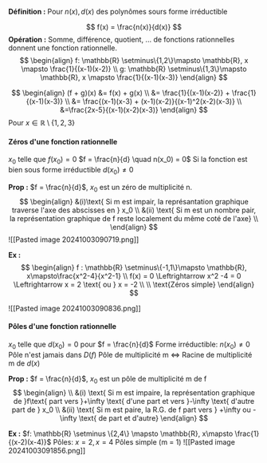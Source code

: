 
**Définition :**
Pour $n(x), d(x)$ des polynômes sours forme irréductible

$$
f(x) = \frac{n(x)}{d(x)}
$$
**Opération :**
Somme, différence, quotient, ... de fonctions rationnelles donnent une fonction rationnelle.
$$
\begin{align}
f: \mathbb{R} \setminus\{1,2\}\mapsto \mathbb{R}, x \mapsto \frac{1}{(x-1)(x-2)} \\
g: \mathbb{R} \setminus\{1,3\}\mapsto \mathbb{R}, x \mapsto \frac{1}{(x-1)(x-3)}
\end{align}
$$

$$
\begin{align}
(f + g)(x) &= f(x) + g(x)  \\
&= \frac{1}{(x-1)(x-2)} + \frac{1}{(x-1)(x-3)} \\
&= \frac{(x-1)(x-3) + (x-1)(x-2)}{(x-1)^2(x-2)(x-3)} \\
&=\frac{2x-5}{(x-1)(x-2)(x-3)}
\end{align}
$$
Pour $x \in \mathbb{R} \setminus\{1,2,3\}$

#### Zéros d'une fonction rationnelle

$x_0$ telle que $f(x_0) = 0$
$f = \frac{n}{d} \quad n(x_0) = 0$
Si la fonction est bien sous forme irréductible $d(x_0) \neq 0$

**Prop :**
$f = \frac{n}{d}$, $x_0$ est un zéro de multiplicité n.
$$
\begin{align}
&(i)\text{ Si m est impair, la représantation graphique traverse l'axe des abscisses en } x_0 \\
&(ii) \text{ Si m est un nombre pair, la représentation graphique de f reste localement du même coté de l'axe} \\
\end{align}
$$
![[Pasted image 20241003090719.png]]

**Ex :**
$$
\begin{align}
f : \mathbb{R} \setminus\{-1,1\}\mapsto \mathbb{R}, x\mapsto\frac{x^2-4}{x^2-1} \\
f(x) = 0  \Leftrightarrow x^2 -4 = 0 \Leftrightarrow x = 2 \text{ ou } x = -2 \\ \\
\text{Zéros simple}
\end{align}
$$

![[Pasted image 20241003090836.png]]

#### Pôles d'une fonction rationnelle
$x_0$ telle que $d(x_0) = 0$ pour $f = \frac{n}{d}$
Forme irréductible: $n(x_0) \neq 0$
Pôle n'est jamais dans $D(f)$
Pôle de multiplicité m $\Leftrightarrow$ Racine de multiplicité m de $d(x)$

**Prop :** $f = \frac{n}{d}$, $x_0$ est un pôle de multiplicité m de f
$$
\begin{align} \\
&(i) \text{ Si m est impaire, la représentation graphique de }f\text{ part vers }+\infty \text{ d'une part et vers }-\infty \text{ d'autre part de } x_0 \\
&(ii) \text{ Si m est paire, la R.G. de f part vers } +\infty ou -\infty \text{ de part et d'autre}
\end{align}
$$

**Ex :**
$f: \mathbb{R} \setminus \{2,4\} \mapsto \mathbb{R}, x\mapsto \frac{1}{(x-2)(x-4)}$
Pôles: $x = 2, x = 4$
Pôles simple (m = 1)
![[Pasted image 20241003091856.png]]
